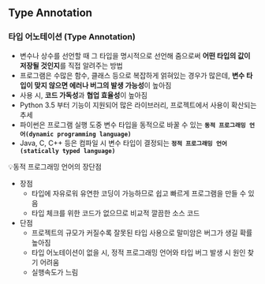 ## Type Annotation

### 타입 어노테이션 (Type Annotation)

- 변수나 상수를 선언할 때 그 타입을 명시적으로 선언해 줌으로써 **어떤 타입의 값이 저장될 것인지**를 직접 알려주는 방법
- 프로그램은 수많은 함수, 클래스 등으로 복잡하게 얽혀있는 경우가 많은데, **변수 타입이 맞지 않으면 에러나 버그의 발생 가능성**이 높아짐
- 사용 시, **코드 가독성**과 **협업 효율성**이 높아짐
- Python 3.5 부터 기능이 지원되어 많은 라이브러리, 프로젝트에서 사용이 확산되는 추세
- 파이썬은 프로그램 실행 도중 변수 타입을 동적으로 바꿀 수 있는 **`동적 프로그래밍 언어(dynamic programming language)`**
- Java, C, C++ 등은 컴파일 시 변수 타입이 결정되는 **`정적 프로그래밍 언어(statically typed language)`**

💡동적 프로그래밍 언어의 장단점
- 장점
  - 타입에 자유로워 유연한 코딩이 가능하므로 쉽고 빠르게 프로그램을 만들 수 있음
  - 타입 체크를 위한 코드가 없으므로 비교적 깔끔한 소스 코드
- 단점
  - 프로젝트의 규모가 커질수록 잘못된 타입 사용으로 말미암은 버그가 생길 확률 높아짐
  - 타입 어노테이션이 없을 시, 정적 프로그래밍 언어와 타입 버그 발생 시 원인 찾기 어려움
  - 실행속도가 느림